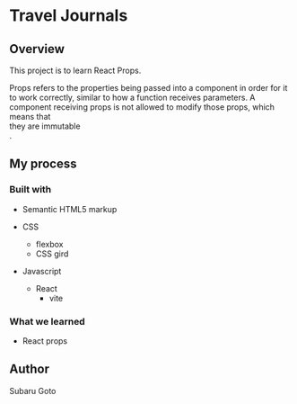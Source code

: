 # Travel Journals

## Overview

This project is to learn React Props.

Props refers to the properties being passed into a component in order for it to work correctly, similar to how  a function receives parameters. A component receiving props is not allowed to modify those props, which means that <br>they are immutable</br>.

## My process

### Built with
- Semantic HTML5 markup
- CSS
  - flexbox
  - CSS gird

- Javascript
  - React
    - vite

### What we learned
- React props

## Author
Subaru Goto